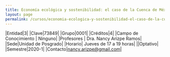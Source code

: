 ```yaml
---
title: Economía ecológica y sostenibilidad: el caso de la Cuenca de México
layout: page
permalink: /cursos/economia-ecologica-y-sostenibilidad-el-caso-de-la-cuenca-de-mexico/
---
```


|Entidad|3|
|Clave|73849|
|Grupo|0001|
|Créditos|4|
|Campo de Conocimiento | Ninguno|
|Profesores | Dra. Nancy Arizpe Ramos|
|Sede|Unidad de Posgrado|
|Horario| Jueves de 17 a 19 horas|
||Optativo|
|Semestre|2020-1|
|Contacto|nancy.arizpe@gmail.com|

